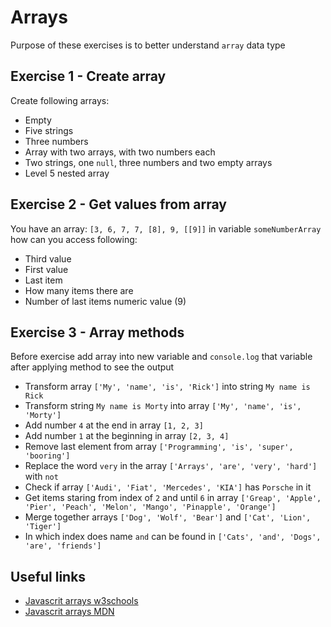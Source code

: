 # Arrays
Purpose of these exercises is to better understand `array` data type

## Exercise 1 - Create array
Create following arrays:
- Empty
- Five strings
- Three numbers
- Array with two arrays, with two numbers each
- Two strings, one `null`, three numbers and two empty arrays
- Level 5 nested array

## Exercise 2 - Get values from array
You have an array: `[3, 6, 7, 7, [8], 9, [[9]]` in variable `someNumberArray` how can you access following:
- Third value
- First value
- Last item
- How many items there are
- Number of last items numeric value (9)

## Exercise 3 - Array methods
Before exercise add array into new variable and `console.log` that variable after applying method to see the output
- Transform array `['My', 'name', 'is', 'Rick']` into string `My name is Rick`
- Transform string `My name is Morty` into array `['My', 'name', 'is', 'Morty']`
- Add number `4` at the end in array `[1, 2, 3]`
- Add number `1` at the beginning in array `[2, 3, 4]`
- Remove last element from array `['Programming', 'is', 'super', 'booring']`
- Replace the word `very` in the array `['Arrays', 'are', 'very', 'hard']` with `not` 
- Check if array `['Audi', 'Fiat', 'Mercedes', 'KIA']` has `Porsche` in it
- Get items staring from index of `2` and until `6` in array `['Greap', 'Apple', 'Pier', 'Peach', 'Melon', 'Mango', 'Pinapple', 'Orange']`
- Merge together arrays `['Dog', 'Wolf', 'Bear']` and `['Cat', 'Lion', 'Tiger']`
- In which index does name `and` can be found in `['Cats', 'and', 'Dogs', 'are', 'friends']`

## Useful links
- [Javascrit arrays w3schools](https://www.w3schools.com/js/js_arrays.asp)
- [Javascrit arrays MDN](https://developer.mozilla.org/en-US/docs/Web/JavaScript/Reference/Global_Objects/Array)
